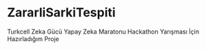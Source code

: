 # ZararliSarkiTespiti
Turkcell Zeka Gücü Yapay Zeka Maratonu Hackathon Yarışması İçin Hazırladığım Proje
